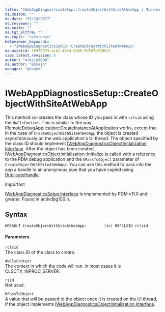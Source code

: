 ```yaml
---
title: "IWebAppDiagnosticsSetup::CreateObjectWithSiteAtWebApp | Microsoft Docs"
ms.custom: ""
ms.date: "01/18/2017"
ms.reviewer: ""
ms.suite: ""
ms.tgt_pltfrm: ""
ms.topic: "reference"
helpviewer_keywords: 
  - "IWebAppDiagnosticsSetup::CreateObjectWithSiteAtWebApp"
ms.assetid: 30975973-acb1-48f4-8266-5e097a57db22
caps.latest.revision: 5
author: "mikejo5000"
ms.author: "mikejo"
manager: "ghogen"
---
```

# IWebAppDiagnosticsSetup::CreateObjectWithSiteAtWebApp
This method co-creates the class whose ID you pass in with `rclsid` using the `dwClsContext`. This is similar to the way [IRemoteDebugApplication::CreateInstanceAtApplication](../../winscript/reference/iremotedebugapplication-createinstanceatapplication.md) works, except that in the case of `CreateObjectWithSiteAtWebApp` the object is created asynchronously on the web application's UI thread. The object specified by the class ID should implement [IWebAppDiagnosticsObjectInitialization Interface](../../winscript/reference/iwebappdiagnosticsobjectinitialization-interface.md). After the object has been created, [IWebAppDiagnosticsObjectInitialization::Initialize](../../winscript/reference/iwebappdiagnosticsobjectinitialization-initialize.md) is called with a reference to the PDM debug application and the `hPassToObject` parameter of `CreateObjectWithSiteAtWebApp`. You can use this method to pass into the app a handle to an anonymous pipe that you have copied using [DuplicateHandle](/windows/win32/api/handleapi/nf-handleapi-duplicatehandle).  
  
> [!IMPORTANT]
> [IWebAppDiagnosticsSetup Interface](../../winscript/reference/iwebappdiagnosticssetup-interface.md) is implemented by PDM v11.0 and greater. Found in activdbg100.h.  
  
## Syntax  
  
```cpp  
HRESULT CreateObjectWithSiteAtWebApp(        [in] REFCLSID rclsid,         [in] DWORD dwClsContext,         [in] REFIID riid,         [in] DWORD_PTR hPassToObject        );  
```  
  
#### Parameters  
 `rclsid`  
 The class ID of the class to create.  
  
 `dwClsContext`  
 The context in which the code will run. In most cases it is CLSCTX_INPROC_SERVER.  
  
 `riid`  
 Not used.  
  
 `hPassToObject`  
 A value that will be passed to the object once it is created on the UI thread, if the object implements [IWebAppDiagnosticsObjectInitialization Interface](../../winscript/reference/iwebappdiagnosticsobjectinitialization-interface.md).